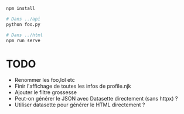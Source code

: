 ```sh
npm install

# Dans ../api
python foo.py

# Dans ../html
npm run serve
```

# TODO

-   Renommer les foo,lol etc
-   Finir l'affichage de toutes les infos de profile.njk
-   Ajouter le filtre grossesse
-   Peut-on générer le JSON avec Datasette directement (sans httpx) ?
-   Utiliser datasette pour générer le HTML directement ?
